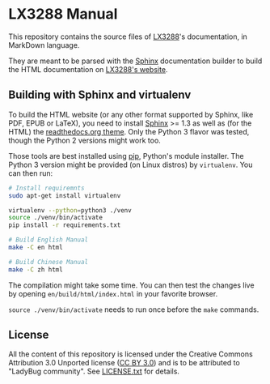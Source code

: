 # LX3288 Manual

This repository contains the source files of [LX3288](https://www.ladybug.com)'s documentation, in MarkDown language.

They are meant to be parsed with the [Sphinx](https://sphinx-doc.org/) documentation builder to build the HTML documentation on [LX3288's website](https://docs.ladybug.com).


## Building with Sphinx and virtualenv

To build the HTML website (or any other format supported by Sphinx, like PDF, EPUB or LaTeX), you need to install [Sphinx](https://sphinx-doc.org/) >= 1.3 as well as (for the HTML) the [readthedocs.org theme](https://github.com/snide/sphinx_rtd_theme). Only the Python 3 flavor was tested, though the Python 2 versions might work too.

Those tools are best installed using [pip](https://pip.pypa.io), Python's module installer. The Python 3 version might be provided (on Linux distros) by `virtualenv`. You can then run:


```sh
# Install requiremnts
sudo apt-get install virtualenv

virtualenv --python=python3 ./venv
source ./venv/bin/activate
pip install -r requirements.txt

# Build English Manual
make -C en html

# Build Chinese Manual
make -C zh html
```

The compilation might take some time. You can then test the changes live by opening `en/build/html/index.html` in your favorite browser.


`source ./venv/bin/activate` needs to run once before the `make` commands.

## License

All the content of this repository is licensed under the Creative Commons Attribution 3.0 Unported license ([CC BY 3.0](https://creativecommons.org/licenses/by/3.0/)) and is to be attributed to "LadyBug community".
See [LICENSE.txt](/LICENSE.txt) for details.
